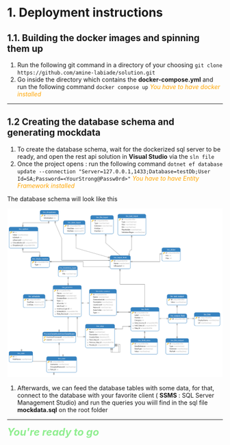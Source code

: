 # 1. Deployment instructions

## 1.1. Building the docker images and spinning them up
1. Run the following git command in a directory of your choosing
`git clone https://github.com/amine-labiade/solution.git`
2. Go inside the directory which contains the **docker-compose.yml** and run the following command `docker compose up`
<font color="orange">*You have to have docker installed*</font>
<hr>

## 1.2 Creating the database schema and generating mockdata
 
1. To create the database schema, wait for the dockerized sql server to be ready, and open the rest api solution in **Visual Studio** via the `sln file`
2. Once the project opens : run the following command `dotnet ef database update --connection "Server=127.0.0.1,1433;Database=testDb;User Id=SA;Password=<YourStrong@Passw0rd>"`
<font color="orange">*You have to have Entity Framework installed*</font> 

The database schema will look like this 


![db diagram](./dbdiagram.png "Database diagram")


1. Afterwards, we can feed the database tables with some data, for that, connect to the database with your favorite client ( **SSMS** : SQL Server Management Studio) and run the queries you wiill find in the sql file **mockdata.sql** on the root folder
<hr>

<font size="5px" color="lightgreen">***You're ready to go***</font> 
